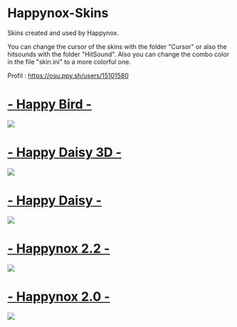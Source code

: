 # Happynox-Skins
Skins created and used by Happynox.

You can change the cursor of the skins with the folder "Cursor" or also the hitsounds with the folder "HitSound". Also you can change the combo color in the file "skin.ini" to a more colorful one.


Profil : https://osu.ppy.sh/users/15101580

# [- Happy Bird -](https://mega.nz/file/2o50RTJJ#q_pa85BETAWnOPdJQX_cIlTbE0c9CtUR8MISXA27A1Q)
![](https://i.imgur.com/IWXm4C0.png)

# [- Happy Daisy 3D -](https://mega.nz/file/m043TJxS#gz9PgetK97-iYagwuIM9u_fwACZ4taH2wKUtGmEP0Jg)
![](https://i.imgur.com/yAcxe6L.png)

# [- Happy Daisy -](https://mega.nz/file/Go40EKrQ#tPgSs-khc8hwY7ZBl8C0ap5oaiAgtP2K_xJqdkkkkIQ)
![](https://i.imgur.com/inrzRpK.png)

# [- Happynox 2.2 -](https://mega.nz/file/D0xEgK4a#_SXh8tI_Sw180ZGGgzXYCt15YX0SgN2WOmnGP1MXBRI)
![](https://i.imgur.com/yPf0xKI.png)

# [- Happynox 2.0 -](https://mega.nz/file/akxBASRR#PmWchNdp5JTlnwKhCAtuWqUMsqXKdPBxDK4cKuNC-pA)
![](https://i.imgur.com/tbMsZ9y.png)
